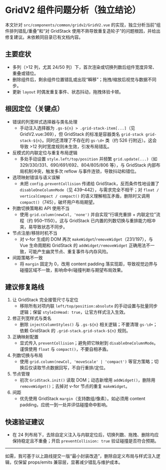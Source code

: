# GridV2 组件问题分析（独立结论）

本文针对 `src/components/common/gridv2/GridV2.vue` 的实现，独立分析当前“组件排列错乱/重叠”和“对 GridStack 使用不熟导致重复造轮子”的问题根因，并给出修复建议。未依赖同目录已有文档内容。

## 主要症状
- 多列（>12 列，尤其 24/50 列）下，首次渲染或切换列数后组件宽度异常、重叠或错位。
- 删除组件后，剩余组件位置错乱或出现“瞬移”；拖拽/缩放后视觉与数据不同步。
- 更新 `layout` 时偶发重复事件、状态抖动，拖拽体验卡顿。

## 根因定位（关键点）
- 错误的列宽样式选择器与类名处理
  - 手动注入选择器为 `.gs-${n} > .grid-stack-item[...]`（见 GridV2.vue:369），但 GridStack 的标准是容器类名 `grid-stack grid-stack-${n}`。同时还清理了不存在的 `gs-\d+` 类（约 526 行附近）。这会导致 >12 列时宽度规则未生效，引发布局错乱。
- 反模式的内联定位与重复布局逻辑
  - 多处手动设置 `style.left/top/position` 并频繁 `grid.update(...)`（如 329/330/331、690/691/692、804/805/806 等），与 GridStack 内部布局机制冲突，触发多次 reflow 与事件连锁，导致抖动和错位。
- 选项映射错误与语义误解
  - 未把 `config.preventCollision` 传递给 GridStack，反而条件性地设置了 `disableOneColumnMode`（见 439–442），与需求完全不相干；对 `float / verticalCompact / compact()` 的语义理解相互矛盾，删除时又调用 `compact()`（745），破坏用户布局期望。
- 列数切换策略和 API 使用不当
  - 使用 `grid.column(newCol, 'none')` 并自实现“行填充重排 + 内联定位”流程（约 950–1150）。这与 GridStack 已内置的列数切换与重排能力相冲突，易导致状态不同步。
- 节点注册/移除时机不当
  - 对 v-for 生成的 DOM 再次 `makeWidget`/`removeWidget`（231/197），与 Vue 生命周期和 GridStack 的 `addWidget/removeWidget` 正确用法不一致，可能产生幽灵节点、重复事件与内存风险。
- 间距策略不一致
  - 将 `margin` 固定为 0，改用 content padding 落实现距，导致视觉边界与碰撞区域不一致，影响命中/碰撞判断与期望布局效果。

## 建议修复路线
1) 让 GridStack 完全接管尺寸与定位
   - 移除所有对项内联 `left/top/position:absolute` 的手动设置与批量同步逻辑；保留 `styleInHead: true`，让官方样式注入生效。
2) 修正列宽样式与类名
   - 删除 `injectColumnStyles()` 与 `.gs-${n}` 相关逻辑；不要清理 `gs-\d+`；依赖 GridStack 的 `.grid-stack.grid-stack-${n}` 规则。
3) 正确映射配置
   - 显式传入 `preventCollision`；避免把它映射到 `disableOneColumnMode`。谨慎使用 `float` 与 `compact()`，不要自相矛盾。
4) 列数切换与布局
   - 使用 `grid.column(newCol, 'moveScale' | 'compact')` 等官方策略；切换后仅读取节点数据回写，不自行重排/定位。
5) 节点管理
   - 初次 `GridStack.init()` 读取 DOM；动态新增用 `addWidget()`，删除用 `removeWidget()`；去掉对 v-for 节点的重复 `makeWidget`。
6) 间距
   - 优先使用 GridStack `margin`（支持数组/像素）。如必须用 content padding，应统一到一处并评估碰撞命中影响。

## 快速验证建议
- 在 24 列布局下，去除自定义注入与内联定位后，切换列数、拖拽、删除均应保持稳定且不重叠；开启 `preventCollision: true` 验证碰撞是否符合预期。

---
如需，我可基于以上路线提交一版“最小封装改造”，删除自定义布局与样式注入逻辑，仅保留 props/emits 兼容层，显著减少错乱与维护成本。
